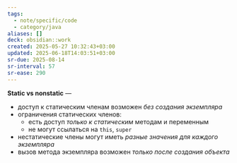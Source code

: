 ```yaml
---
tags:
  - note/specific/code
  - category/java
aliases: []
deck: obsidian::work
created: 2025-05-27 10:32:43+03:00
updated: 2025-06-18T14:03:51+03:00
sr-due: 2025-08-14
sr-interval: 57
sr-ease: 290
---
```


**Static vs nonstatic**
—
- доступ к статическим членам возможен *без создания экземпляра*
- ограничения статических членов:
	- есть доступ *только к статическим* методам и переменным
	- не могут ссылаться на `this`, `super`
- нестатические члены могут иметь *разные значения для каждого экземпляра*
- вызов метода экземпляра возможен *только после создания объекта*
